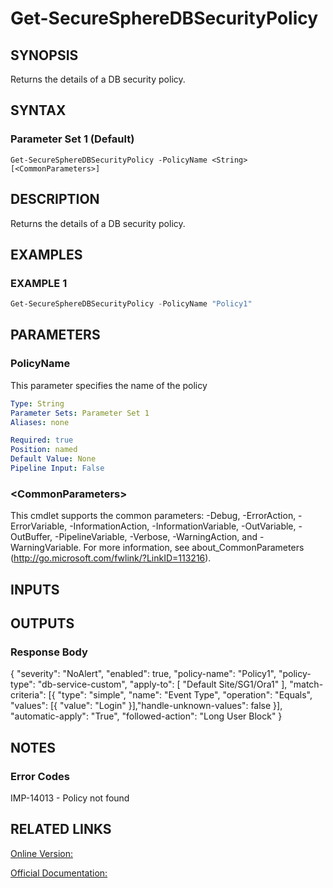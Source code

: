 ﻿# Get-SecureSphereDBSecurityPolicy

## SYNOPSIS
Returns the details of a DB security policy.

## SYNTAX

### Parameter Set 1 (Default)
```
Get-SecureSphereDBSecurityPolicy -PolicyName <String> [<CommonParameters>]
```

## DESCRIPTION
Returns the details of a DB security policy.

## EXAMPLES

### EXAMPLE 1

```powershell
Get-SecureSphereDBSecurityPolicy -PolicyName "Policy1"
```

## PARAMETERS

### PolicyName
This parameter specifies the name of the policy

```yaml
Type: String
Parameter Sets: Parameter Set 1
Aliases: none

Required: true
Position: named
Default Value: None
Pipeline Input: False
```

### \<CommonParameters\>
This cmdlet supports the common parameters: -Debug, -ErrorAction, -ErrorVariable, -InformationAction, -InformationVariable, -OutVariable, -OutBuffer, -PipelineVariable, -Verbose, -WarningAction, and -WarningVariable. For more information, see about_CommonParameters (http://go.microsoft.com/fwlink/?LinkID=113216).

## INPUTS

## OUTPUTS

### Response Body
{
"severity": "NoAlert",
"enabled": true,
"policy-name": "Policy1",
"policy-type": "db-service-custom",
"apply-to":
[
"Default Site/SG1/Ora1"
],
"match-criteria":
[{
"type": "simple",
"name": "Event Type",
"operation": "Equals",
"values":
[{
"value": "Login"
}],"handle-unknown-values": false
}],
"automatic-apply": "True",
"followed-action": "Long User Block"
}

## NOTES

### Error Codes
IMP-14013 - Policy not found

## RELATED LINKS

[Online Version:](https://github.com/akshinmustafayev/Documentation/MD)

[Official Documentation:](https://docs.imperva.com/bundle/v13.6-api-reference-guide/page/61688.htm)



